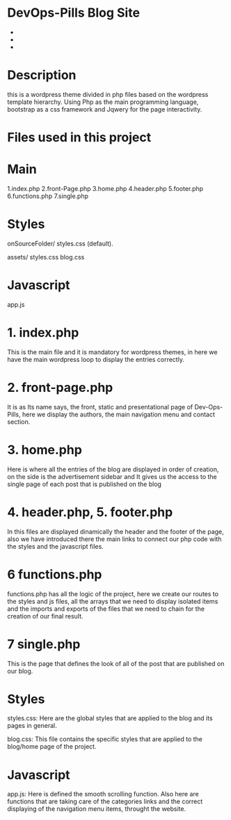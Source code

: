 # DevOps-Pills Blog Site
*
*
*

# Description

this is a wordpress theme divided in php files based on the wordpress template hierarchy. Using Php as the main programming language, bootstrap as a css framework and Jqwery for the page interactivity.

# Files used in this project

# Main
1.index.php
2.front-Page.php
3.home.php
4.header.php
5.footer.php
6.functions.php
7.single.php

# Styles
onSourceFolder/
styles.css (default).

assets/
 styles.css
 blog.css
 
 # Javascript
   app.js  
 
 


# 1. index.php

This is the main file and it is mandatory for wordpress themes, in here we have the main wordpress loop to display the entries correctly.


# 2. front-page.php

It is as Its name says, the front, static and presentational page of Dev-Ops-Pills, here we display the authors, the main navigation menu and contact section.


# 3. home.php

Here is where all the entries of the blog are displayed in order of creation, on the side is the advertisement sidebar and It gives us the access to the single page of each post that is published on the blog


# 4. header.php, 5. footer.php 

 In this files are displayed dinamically the header and the footer of the page, also we have introduced there the main links to connect our php code with the styles and the   javascript files.
 
 
 
 # 6 functions.php
 
  functions.php has all the logic of the project, here we create our routes to the styles and js files, all the arrays that we need to display isolated items and the imports and   exports of the files that we need to chain for the creation of our final result.
  
  # 7 single.php 
  
  This is the page that defines the look of all of the post that are published on our blog.
  
 # Styles

 styles.css: Here are the global styles that are applied to the blog and its pages in general.
 
 blog.css: This file contains the specific styles that are applied to the blog/home page of the project.
 
 # Javascript
 
 app.js: Here is defined the smooth scrolling function. Also here are functions that are taking care of the categories links and the correct displaying of the navigation menu items, throught the website.    
  




